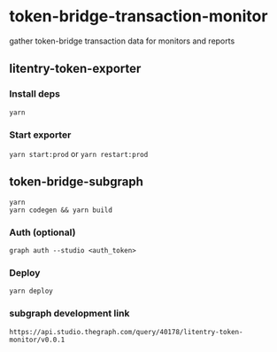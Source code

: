 # token-bridge-transaction-monitor
gather token-bridge transaction data for monitors and reports

## litentry-token-exporter
### Install deps
`yarn`

### Start exporter
`yarn start:prod` or `yarn restart:prod`

## token-bridge-subgraph
```
yarn
yarn codegen && yarn build
```

### Auth (optional)
	graph auth --studio <auth_token>

### Deploy

	yarn deploy
### subgraph development link
	https://api.studio.thegraph.com/query/40178/litentry-token-monitor/v0.0.1	